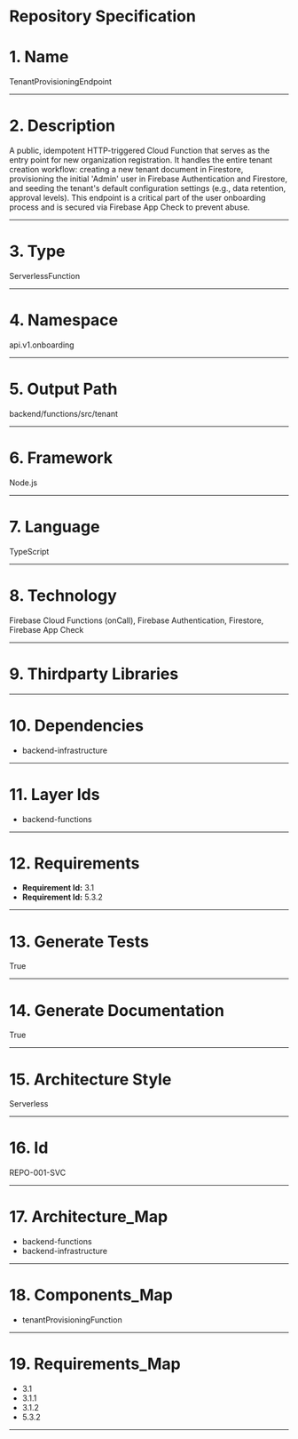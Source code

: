 # Repository Specification

# 1. Name
TenantProvisioningEndpoint


---

# 2. Description
A public, idempotent HTTP-triggered Cloud Function that serves as the entry point for new organization registration. It handles the entire tenant creation workflow: creating a new tenant document in Firestore, provisioning the initial 'Admin' user in Firebase Authentication and Firestore, and seeding the tenant's default configuration settings (e.g., data retention, approval levels). This endpoint is a critical part of the user onboarding process and is secured via Firebase App Check to prevent abuse.


---

# 3. Type
ServerlessFunction


---

# 4. Namespace
api.v1.onboarding


---

# 5. Output Path
backend/functions/src/tenant


---

# 6. Framework
Node.js


---

# 7. Language
TypeScript


---

# 8. Technology
Firebase Cloud Functions (onCall), Firebase Authentication, Firestore, Firebase App Check


---

# 9. Thirdparty Libraries



---

# 10. Dependencies

- backend-infrastructure


---

# 11. Layer Ids

- backend-functions


---

# 12. Requirements

- **Requirement Id:** 3.1  
- **Requirement Id:** 5.3.2  


---

# 13. Generate Tests
True


---

# 14. Generate Documentation
True


---

# 15. Architecture Style
Serverless


---

# 16. Id
REPO-001-SVC


---

# 17. Architecture_Map

- backend-functions
- backend-infrastructure


---

# 18. Components_Map

- tenantProvisioningFunction


---

# 19. Requirements_Map

- 3.1
- 3.1.1
- 3.1.2
- 5.3.2


---

